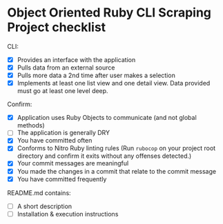 # Object Oriented Ruby CLI Scraping Project checklist

CLI:
- [x] Provides an interface with the application
- [x] Pulls data from an external source
- [x] Pulls more data a 2nd time after user makes a selection
- [x] Implements at least one list view and one detail view. Data provided must go at least one level deep.

Confirm:
- [x] Application uses Ruby Objects to communicate (and not global methods)
- [ ] The application is generally DRY
- [x] You have committed often
- [x] Conforms to Nitro Ruby linting rules (Run `rubocop` on your project root directory and confirm it exits without any offenses detected.)
- [x] Your commit messages are meaningful
- [x] You made the changes in a commit that relate to the commit message
- [x] You have committed frequently

README.md contains:
- [ ] A short description
- [ ] Installation & execution instructions
